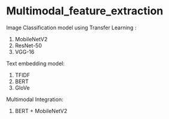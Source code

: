 # Multimodal_feature_extraction

Image Classification model using Transfer Learning :
 1) MobileNetV2
 2) ResNet-50
 3) VGG-16

Text embedding model:
 1) TFIDF
 2) BERT
 3) GloVe

Multimodal Integration:

1) BERT + MobileNetV2   
